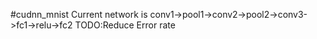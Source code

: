 #cudnn_mnist
Current network is conv1->pool1->conv2->pool2->conv3->fc1->relu->fc2
TODO:Reduce Error rate
